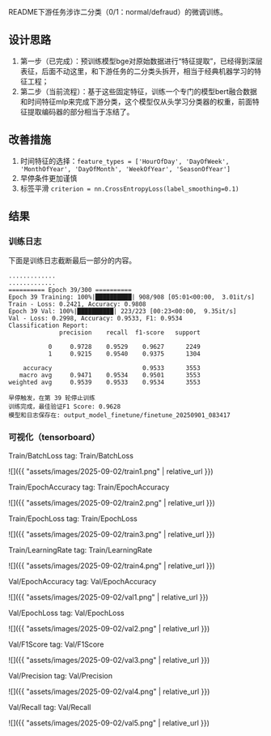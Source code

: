 README下游任务涉诈二分类（0/1：normal/defraud）的微调训练。

## 设计思路

1. 第一步（已完成）：预训练模型bge对原始数据进行“特征提取”，已经得到深层表征，后面不动这里，和下游任务的二分类头拆开，相当于经典机器学习的特征工程；  
2. 第二步（当前流程）：基于这些固定特征，训练一个专门的模型bert融合数据和时间特征mlp来完成下游分类，这个模型仅从头学习分类器的权重，前面特征提取编码器的部分相当于冻结了。  

## 改善措施

1. 时间特征的选择：`feature_types = ['HourOfDay', 'DayOfWeek', 'MonthOfYear', 'DayOfMonth', 'WeekOfYear', 'SeasonOfYear']`
2. 早停条件更加谨慎
3. 标签平滑 `criterion = nn.CrossEntropyLoss(label_smoothing=0.1)`

## 结果

### 训练日志

下面是训练日志截断最后一部分的内容。

```
.............
.............
========== Epoch 39/300 ==========
Epoch 39 Training: 100%|██████████| 908/908 [05:01<00:00,  3.01it/s]
Train - Loss: 0.2421, Accuracy: 0.9808
Epoch 39 Val: 100%|██████████| 223/223 [00:23<00:00,  9.35it/s]
Val - Loss: 0.2998, Accuracy: 0.9533, F1: 0.9534
Classification Report:
              precision    recall  f1-score   support

           0     0.9728    0.9529    0.9627      2249
           1     0.9215    0.9540    0.9375      1304

    accuracy                         0.9533      3553
   macro avg     0.9471    0.9534    0.9501      3553
weighted avg     0.9539    0.9533    0.9534      3553

早停触发，在第 39 轮停止训练
训练完成，最佳验证F1 Score: 0.9628
模型和日志保存在: output_model_finetune/finetune_20250901_083417
```

### 可视化（tensorboard）

Train/BatchLoss
tag: Train/BatchLoss

![]({{ "assets/images/2025-09-02/train1.png" | relative_url }})

Train/EpochAccuracy
tag: Train/EpochAccuracy

![]({{ "assets/images/2025-09-02/train2.png" | relative_url }})

Train/EpochLoss
tag: Train/EpochLoss

![]({{ "assets/images/2025-09-02/train3.png" | relative_url }})

Train/LearningRate
tag: Train/LearningRate

![]({{ "assets/images/2025-09-02/train4.png" | relative_url }})

Val/EpochAccuracy
tag: Val/EpochAccuracy

![]({{ "assets/images/2025-09-02/val1.png" | relative_url }})


Val/EpochLoss
tag: Val/EpochLoss

![]({{ "assets/images/2025-09-02/val2.png" | relative_url }})



Val/F1Score
tag: Val/F1Score

![]({{ "assets/images/2025-09-02/val3.png" | relative_url }})


Val/Precision
tag: Val/Precision

![]({{ "assets/images/2025-09-02/val4.png" | relative_url }})

Val/Recall
tag: Val/Recall

![]({{ "assets/images/2025-09-02/val5.png" | relative_url }})





